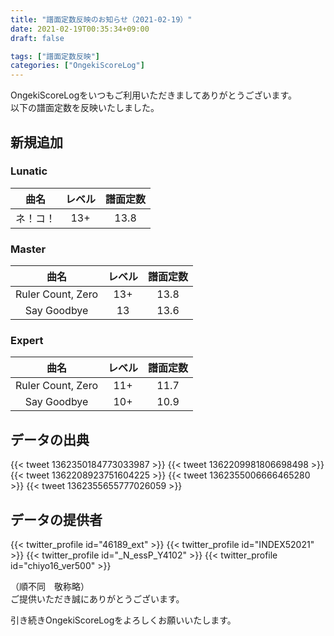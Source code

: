 ```yaml
---
title: "譜面定数反映のお知らせ（2021-02-19）"
date: 2021-02-19T00:35:34+09:00
draft: false

tags: ["譜面定数反映"]
categories: ["OngekiScoreLog"]
---
```


OngekiScoreLogをいつもご利用いただきましてありがとうございます。  
以下の譜面定数を反映いたしました。

<!--more-->

## 新規追加

### Lunatic

| 曲名 | レベル | 譜面定数 |
|:-:|:-:|:-:|
| ネ！コ！ | 13+ | 13.8 |

### Master

| 曲名 | レベル | 譜面定数 |
|:-:|:-:|:-:|
| Ruler Count, Zero | 13+ | 13.8 |
| Say Goodbye | 13 | 13.6 |

### Expert

| 曲名 | レベル | 譜面定数 |
|:-:|:-:|:-:|
| Ruler Count, Zero | 11+ | 11.7 |
| Say Goodbye | 10+ | 10.9 |

## データの出典

{{< tweet 1362350184773033987 >}}
{{< tweet 1362209981806698498 >}}
{{< tweet 1362208923751604225 >}}
{{< tweet 1362355006666465280 >}}
{{< tweet 1362355655777026059 >}}

## データの提供者

{{< twitter_profile id="46189_ext" >}}
{{< twitter_profile id="INDEX52021" >}}
{{< twitter_profile id="_N_essP_Y4102" >}}
{{< twitter_profile id="chiyo16_ver500" >}}

（順不同　敬称略）  
ご提供いただき誠にありがとうございます。

引き続きOngekiScoreLogをよろしくお願いいたします。

